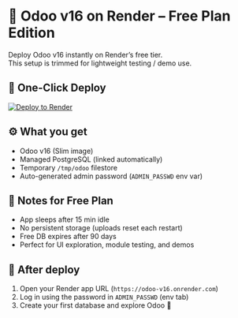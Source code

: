 # 🦉 Odoo v16 on Render – Free Plan Edition

Deploy Odoo v16 instantly on Render’s free tier.  
This setup is trimmed for lightweight testing / demo use.

## 🚀 One-Click Deploy
[![Deploy to Render](https://render.com/images/deploy-to-render-button.svg)](https://render.com/deploy)

## ⚙️ What you get
- Odoo v16 (Slim image)
- Managed PostgreSQL (linked automatically)
- Temporary `/tmp/odoo` filestore
- Auto-generated admin password (`ADMIN_PASSWD` env var)

## 🧠 Notes for Free Plan
- App sleeps after 15 min idle  
- No persistent storage (uploads reset each restart)  
- Free DB expires after 90 days  
- Perfect for UI exploration, module testing, and demos

## 🏁 After deploy
1. Open your Render app URL (`https://odoo-v16.onrender.com`)  
2. Log in using the password in `ADMIN_PASSWD` (env tab)  
3. Create your first database and explore Odoo 🎉
